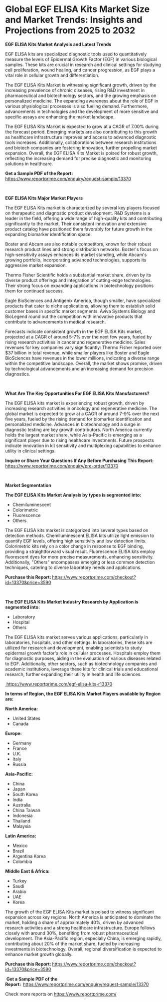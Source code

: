<p><h1>Global EGF ELISA Kits Market Size and Market Trends: Insights and Projections from 2025 to 2032</h1></p><p><strong>EGF ELISA Kits Market Analysis and Latest Trends</strong></p>
<p><p>EGF ELISA kits are specialized diagnostic tools used to quantitatively measure the levels of Epidermal Growth Factor (EGF) in various biological samples. These kits are crucial in research and clinical settings for studying cell proliferation, wound healing, and cancer progression, as EGF plays a vital role in cellular growth and differentiation.</p><p>The EGF ELISA Kits Market is witnessing significant growth, driven by the increasing prevalence of chronic diseases, rising R&D investment in pharmaceutical and biotechnology sectors, and the growing emphasis on personalized medicine. The expanding awareness about the role of EGF in various physiological processes is also fueling demand. Furthermore, advancements in technologies and the development of more sensitive and specific assays are enhancing the market landscape.</p><p>The EGF ELISA Kits Market is expected to grow at a CAGR of 7.00% during the forecast period. Emerging markets are also contributing to this growth as healthcare infrastructure improves and access to advanced diagnostic tools increases. Additionally, collaborations between research institutions and biotech companies are fostering innovation, further propelling market expansion. Overall, the EGF ELISA Kits Market is poised for robust growth, reflecting the increasing demand for precise diagnostic and monitoring solutions in healthcare.</p></p>
<p><strong>Get a Sample PDF of the Report:&nbsp;</strong> <a href="https://www.reportprime.com/enquiry/request-sample/13370?utm_campaign=3518&utm_medium=2&utm_source=Github&utm_content=ia&utm_term=20032025&utm_id=egf-elisa-kits">https://www.reportprime.com/enquiry/request-sample/13370</a></p>
<p>&nbsp;</p>
<p><strong>EGF ELISA Kits Major Market Players</strong></p>
<p><p>The EGF ELISA Kits market is characterized by several key players focused on therapeutic and diagnostic product development. R&D Systems is a leader in the field, offering a wide range of high-quality kits and contributing significantly to the market. Their consistent innovation and extensive product catalog have positioned them favorably for future growth in the expanding biomarker identification space.</p><p>Boster and Abcam are also notable competitors, known for their robust research product lines and strong distribution networks. Boster's focus on high-sensitivity assays enhances its market standing, while Abcam's growing portfolio, incorporating advanced technologies, supports its aggressive market expansion.</p><p>Thermo Fisher Scientific holds a substantial market share, driven by its diverse product offerings and integration of cutting-edge technologies. Their strong focus on expanding applications in biotechnology positions them for continued success.</p><p>Eagle BioSciences and Antigenix America, though smaller, have specialized products that cater to niche applications, allowing them to establish solid customer bases in specific market segments. Aviva Systems Biology and BioLegend round out the competition with innovative products that contribute to advancements in medical research.</p><p>Forecasts indicate consistent growth in the EGF ELISA Kits market, projected at a CAGR of around 5-7% over the next few years, fueled by rising research activities in cancer and regenerative medicine. Sales revenues for key companies vary significantly: Thermo Fisher reported over $37 billion in total revenue, while smaller players like Boster and Eagle BioSciences have revenues in the lower millions, indicating a diverse range within the competitive landscape. Overall, the market shows promise, driven by technological advancements and an increasing demand for precision diagnostics.</p></p>
<p>&nbsp;</p>
<p><strong>What Are The Key Opportunities For EGF ELISA Kits Manufacturers?</strong></p>
<p><p>The EGF ELISA kits market is experiencing robust growth, driven by increasing research activities in oncology and regenerative medicine. The global market is expected to grow at a CAGR of around 7-9% over the next five years, fueled by the rising demand for biomarker identification and personalized medicine. Advances in biotechnology and a surge in diagnostic testing are key growth contributors. North America currently holds the largest market share, while Asia-Pacific is emerging as a significant player due to rising healthcare investments. Future prospects indicate innovation in kit sensitivity and multiplexing capabilities to enhance utility in clinical settings.</p></p>
<p><strong>Inquire or Share Your Questions If Any Before Purchasing This Report:</strong> <a href="https://www.reportprime.com/enquiry/pre-order/13370?utm_campaign=3518&utm_medium=2&utm_source=Github&utm_content=ia&utm_term=20032025&utm_id=egf-elisa-kits">https://www.reportprime.com/enquiry/pre-order/13370</a></p>
<p>&nbsp;</p>
<p><strong>Market Segmentation</strong></p>
<p><strong>The EGF ELISA Kits Market Analysis by types is segmented into:</strong></p>
<p><ul><li>Chemiluminescent</li><li>Colorimetric</li><li>Fluorescence</li><li>Others</li></ul></p>
<p><p>The EGF ELISA kits market is categorized into several types based on detection methods. Chemiluminescent ELISA kits utilize light emission to quantify EGF levels, offering high sensitivity and low detection limits. Colorimetric kits rely on a color change in response to EGF binding, providing a straightforward visual result. Fluorescence ELISA kits employ fluorescent dyes for more precise measurements, enhancing sensitivity. Additionally, "Others" encompasses emerging or less common detection techniques, catering to diverse laboratory needs and applications.</p></p>
<p><strong>Purchase this Report:&nbsp;</strong><a href="https://www.reportprime.com/checkout?id=13370&price=3590&utm_campaign=3518&utm_medium=2&utm_source=Github&utm_content=ia&utm_term=20032025&utm_id=egf-elisa-kits">https://www.reportprime.com/checkout?id=13370&price=3590</a></p>
<p>&nbsp;</p>
<p><strong>The EGF ELISA Kits Market Industry Research by Application is segmented into:</strong></p>
<p><ul><li>Laboratory</li><li>Hospital</li><li>Others</li></ul></p>
<p><p>The EGF ELISA kits market serves various applications, particularly in laboratories, hospitals, and other settings. In laboratories, these kits are utilized for research and development, enabling scientists to study epidermal growth factor's role in cellular processes. Hospitals employ them for diagnostic purposes, aiding in the evaluation of various diseases related to EGF. Additionally, other sectors, such as biotechnology companies and academic institutions, leverage these kits for clinical trials and educational research, further expanding their utility in health and life sciences.</p></p>
<p><a href="https://www.reportprime.com/egf-elisa-kits-r13370?utm_campaign=3518&utm_medium=2&utm_source=Github&utm_content=ia&utm_term=20032025&utm_id=egf-elisa-kits">&nbsp;https://www.reportprime.com/egf-elisa-kits-r13370</a></p>
<p><strong>In terms of Region, the EGF ELISA Kits Market Players available by Region are:</strong></p>
<p>
    <p> <strong> North America: </strong>
        <ul>
            <li>United States</li>
            <li>Canada</li>
        </ul>
        </p> 
    <p> <strong> Europe: </strong>
        <ul>
            <li>Germany</li>
            <li>France</li>
            <li>U.K.</li>
            <li>Italy</li>
            <li>Russia</li>
        </ul>
        </p> 
    <p> <strong> Asia-Pacific: </strong>
        <ul>
            <li>China</li>
            <li>Japan</li>
            <li>South Korea</li>
            <li>India</li>
            <li>Australia</li>
            <li>China Taiwan</li>
            <li>Indonesia</li>
            <li>Thailand</li>
            <li>Malaysia</li>
        </ul>
        </p> 
    <p> <strong> Latin America: </strong>
        <ul>
            <li>Mexico</li>
            <li>Brazil</li>
            <li>Argentina Korea</li>
            <li>Colombia</li>
        </ul>
        </p> 
    <p> <strong> Middle East & Africa: </strong>
        <ul>
            <li>Turkey</li>
            <li>Saudi</li>
            <li>Arabia</li>
            <li>UAE</li>
            <li>Korea</li>
        </ul>
    </p>
    </p>
<p><p>The growth of the EGF ELISA Kits market is poised to witness significant expansion across key regions. North America is anticipated to dominate the market, holding a share of approximately 40%, driven by advanced research activities and a strong healthcare infrastructure. Europe follows closely with around 30%, benefiting from robust pharmaceutical development. The Asia-Pacific region, especially China, is emerging rapidly, contributing about 20% of the market share, fueled by increasing investments in biotechnology. Overall, regional diversification is expected to enhance market growth globally.</p></p>
<p><strong>Purchase this Report: </strong><a href="https://www.reportprime.com/checkout?id=13370&price=3590&utm_campaign=3518&utm_medium=2&utm_source=Github&utm_content=ia&utm_term=20032025&utm_id=egf-elisa-kits">https://www.reportprime.com/checkout?id=13370&price=3590</a></p>
<p>&nbsp;<strong>Get a Sample PDF of the Report:&nbsp;&nbsp;</strong><a href="https://www.reportprime.com/enquiry/request-sample/13370?utm_campaign=3518&utm_medium=2&utm_source=Github&utm_content=ia&utm_term=20032025&utm_id=egf-elisa-kits">https://www.reportprime.com/enquiry/request-sample/13370</a></p>
<p><strong></strong></p>
<p>Check more reports on <a href="https://www.reportprime.com/?utm_campaign=3518&utm_medium=2&utm_source=Github&utm_content=ia&utm_term=20032025&utm_id=egf-elisa-kits">https://www.reportprime.com/</a></p>
